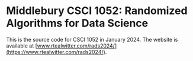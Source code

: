 # Middlebury CSCI 1052: Randomized Algorithms for Data Science

This is the source code for CSCI 1052 in January 2024. The website is available at [www.rtealwitter.com/rads2024/](https://www.rtealwitter.com/rads2024/).
